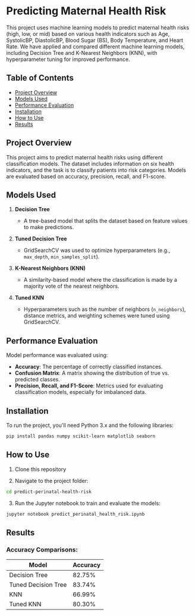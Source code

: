 # Predicting Maternal Health Risk

This project uses machine learning models to predict maternal health risks (high, low, or mid) based on various health indicators such as Age, SystolicBP, DiastolicBP, Blood Sugar (BS), Body Temperature, and Heart Rate. We have applied and compared different machine learning models, including Decision Tree and K-Nearest Neighbors (KNN), with hyperparameter tuning for improved performance.

## Table of Contents

- [Project Overview](#project-overview)
- [Models Used](#models-used)
- [Performance Evaluation](#performance-evaluation)
- [Installation](#installation)
- [How to Use](#how-to-use)
- [Results](#results)


## Project Overview

This project aims to predict maternal health risks using different classification models. The dataset includes information on six health indicators, and the task is to classify patients into risk categories. Models are evaluated based on accuracy, precision, recall, and F1-score.

## Models Used

1. **Decision Tree**
   - A tree-based model that splits the dataset based on feature values to make predictions.
   
2. **Tuned Decision Tree**
   - GridSearchCV was used to optimize hyperparameters (e.g., `max_depth`, `min_samples_split`).

3. **K-Nearest Neighbors (KNN)**
   - A similarity-based model where the classification is made by a majority vote of the nearest neighbors.

4. **Tuned KNN**
   - Hyperparameters such as the number of neighbors (`n_neighbors`), distance metrics, and weighting schemes were tuned using GridSearchCV.

## Performance Evaluation

Model performance was evaluated using:
- **Accuracy**: The percentage of correctly classified instances.
- **Confusion Matrix**: A matrix showing the distribution of true vs. predicted classes.
- **Precision, Recall, and F1-Score**: Metrics used for evaluating classification models, especially for imbalanced data.

## Installation

To run the project, you'll need Python 3.x and the following libraries:

```bash
pip install pandas numpy scikit-learn matplotlib seaborn
```

## How to Use

1. Clone this repository

2. Navigate to the project folder:

```bash
cd predict-perinatal-health-risk
```

3. Run the Jupyter notebook to train and evaluate the models:

```bash
jupyter notebook predict_perinatal_health_risk.ipynb
```

## Results
### Accuracy Comparisons:

| Model               | Accuracy |
|---------------------|----------|
| Decision Tree        | 82.75%   |
| Tuned Decision Tree  | 83.74%   |
| KNN                 | 66.99%   |
| Tuned KNN           | 80.30%   |





